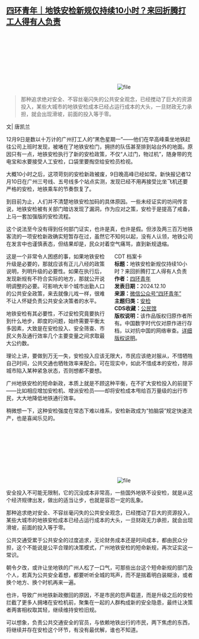 <!--1733831602000-->
[四环青年｜地铁安检新规仅持续10小时？来回折腾打工人得有人负责](https://chinadigitaltimes.net/chinese/713824.html)
------

<p><img decoding="async" src="data:image/svg+xml,%3Csvg%20xmlns='http://www.w3.org/2000/svg'%20viewBox='0%200%200%200'%3E%3C/svg%3E" alt="file" data-lazy-src="https://chinadigitaltimes.net/chinese/files/2024/12/image-1733831355987.png"><noscript><img decoding="async" src="https://chinadigitaltimes.net/chinese/files/2024/12/image-1733831355987.png" alt="file"></noscript></p><blockquote><p>那种追求绝对安全、不容丝毫闪失的公共安全观念，已经搅动了巨大的资源投入，某些大城市的地铁安检成本已经占运行成本的大头，一旦财政无力承担，就会出现滑坡，前面的投入等于零。</p></blockquote><p>文| 唐凯兰</p><p>12月9日是数以十万计的广州打工人的“黑色星期一”——他们在早高峰乘坐地铁赶往公司上班时发现，被堵在了地铁安检门，拥挤的队伍甚至排到站台外的地面。原因只有一点，地铁安检执行了新的安检政策，不仅“人过门，物过机”，随身带的充电宝和水要接受人工安检，口袋里要掏空给安检员检视。</p><p>大概10小时之后，这项苛刻的安检新政被废，9日晚高峰已经如常。新快报记者12月10日在广州三号线、五号线多个站点实测，发现已经不用再接受比坐飞机还要严格的安检，地铁乘车的节奏恢复了。</p><p>到目前为止，人们并不清楚地铁安检加码的具体原因。一些未经证实的坊间传言说，地铁安检被有关部门暗访发现了漏洞，作为应对之策，安检于是提高了戒备，上马一套加强版的安检流程。</p><p>这个说法至今没有得到任何部门证实，也许是真，也许是假。但涉及两三百万地铁客流的一项安检新政确实短暂存在过，虽然它不知何以起，没有人认领，地铁公司在发言中也谨慎表态，但结果却是，民众对着空气痛骂，直到新规退缩。</p><div style="width:42%;float:right;padding-left:20px"><div class="su-spoiler su-spoiler-style-fancy su-spoiler-icon-chevron-circle" data-scroll-offset="0" data-anchor-in-url="no"><div class="su-spoiler-title" tabindex="0" role="button"><span class="su-spoiler-icon"></span>CDT 档案卡</div><div class="su-spoiler-content su-u-clearfix su-u-trim"><strong>标题：</strong>地铁安检新规仅持续10小时？来回折腾打工人得有人负责<br><strong>作者：</strong><a href="https://chinadigitaltimes.net/space/四环青年" target="_blank">四环青年</a><br><strong>发表日期：</strong>2024.12.10<br><strong>来源：</strong><a href="https://web.archive.org/web/*/https://mp.weixin.qq.com/s/lvbfk3fwASjLFUUanKVNhg" target="_blank">微信公众号“四环青年”</a><br><strong>主题归类：</strong><a href="https://chinadigitaltimes.net/space/安检" target="_blank">安检</a><br><strong>CDS收藏：</strong><a href="https://chinadigitaltimes.net/space/%E5%85%AC%E6%B0%91%E9%A6%86" target="_blank" rel="noopener">公民馆</a><br><strong>版权说明：</strong>该作品版权归原作者所有。中国数字时代仅对原作进行存档，以对抗中国的网络审查。<a href="https://chinadigitaltimes.net/chinese/copyright">详细版权说明</a>。</div></div></div><p>这是一个非常令人困惑的事，如果地铁安检升级是必要的，那就应该有正儿八经的政策说明，列明升级的必要性。如果在执行后，发现新规有不符合实际的地方，那就公开说明调整的必要。可影响大半个城市出勤人口的公共安全政策，来去就像儿戏一样，很难不让人怀疑负责公共安全决策者的水平。</p><p>地铁安检有其必要性，不过安检究竟要执行到什么地步，即度的问题，始终需要平衡太多因素，大致是在安检投入、安全筛查、市民义务及通行效率几个主要变量之间求取最大公约数。</p><p>理论上讲，要做到万无一失，安检投入应该无限大，市民应该绝对服从，不惜牺牲自己时间，公共交通也牺牲效率来配合。可在现实中，如此不惜成本的安检，除非城市陷入某种紧急状态，否则想都不要想。 </p><p>广州地铁安检的短命新政，本质上就是不顾这种平衡，在不扩大安检投入的前提下——比如相应增加安检机、增派安检员——却将安检成本甩给百万量级的出行市民，大大地降低地铁通行效率。</p><p>稍微想一下，这种安检强度在常态下难以维系，安检新政成为“拍脑袋”规定快速流产，也是喜闻乐见的。</p><p><img decoding="async" src="data:image/svg+xml,%3Csvg%20xmlns='http://www.w3.org/2000/svg'%20viewBox='0%200%200%200'%3E%3C/svg%3E" alt="file" data-lazy-src="https://chinadigitaltimes.net/chinese/files/2024/12/image-1733831442713.png"><noscript><img decoding="async" src="https://chinadigitaltimes.net/chinese/files/2024/12/image-1733831442713.png" alt="file"></noscript></p><p>安全投入不可能无限制，它的沉没成本非常高，一些国外地铁不设安检，就是从这个经济规律出发，做出的适当让步，也就是容忍一定的乱象。</p><p>那种追求绝对安全、不容丝毫闪失的公共安全观念，已经搅动了巨大的资源投入，某些大城市的地铁安检成本已经占运行成本的大头，一旦财政无力承担，就会出现滑坡，前面的投入等于零。</p><p>公共交通受累于公共安全的过度追求，无论财务成本还是时间成本，都由民众分担，这个不能说是公平合理的决策模式，广州地铁安检的短命新规，再次证实这一常识。</p><p>朝令夕改，或许让坐地铁的广州人松了一口气，可那些出台这个短命新规的部门及个人，若真为公共安全着想，都要听听全城的骂声，而不是揣着明白装糊涂，或者换个地方、换个时机再来一遍。</p><p>也许，导致广州地铁新政撤回的原因，不是市民的怨声载道，而是升级之后的安检拦截了更多人拥堵在安检机前，聚集在一起的人群构成新的安全隐患，最终让决策者两害相权取其轻，继续维持安检旧规。</p><p>可以想象，负责公共交通安全的官员，与依赖地铁出行的市民，两下焦虑的东西，将继续并存在安检这个环节，有没有最优解，谁也不知道。</p><div class="addtoany_share_save_container addtoany_content addtoany_content_bottom"><div class="a2a_kit a2a_kit_size_32 addtoany_list" data-a2a-url="https://chinadigitaltimes.net/chinese/713824.html" data-a2a-title="四环青年｜地铁安检新规仅持续10小时？来回折腾打工人得有人负责"><a class="a2a_button_facebook" href="https://www.addtoany.com/add_to/facebook?linkurl=https%3A%2F%2Fchinadigitaltimes.net%2Fchinese%2F713824.html&amp;linkname=%E5%9B%9B%E7%8E%AF%E9%9D%92%E5%B9%B4%EF%BD%9C%E5%9C%B0%E9%93%81%E5%AE%89%E6%A3%80%E6%96%B0%E8%A7%84%E4%BB%85%E6%8C%81%E7%BB%AD10%E5%B0%8F%E6%97%B6%EF%BC%9F%E6%9D%A5%E5%9B%9E%E6%8A%98%E8%85%BE%E6%89%93%E5%B7%A5%E4%BA%BA%E5%BE%97%E6%9C%89%E4%BA%BA%E8%B4%9F%E8%B4%A3" title="Facebook" rel="nofollow noopener" target="_blank"></a><a class="a2a_button_twitter" href="https://www.addtoany.com/add_to/twitter?linkurl=https%3A%2F%2Fchinadigitaltimes.net%2Fchinese%2F713824.html&amp;linkname=%E5%9B%9B%E7%8E%AF%E9%9D%92%E5%B9%B4%EF%BD%9C%E5%9C%B0%E9%93%81%E5%AE%89%E6%A3%80%E6%96%B0%E8%A7%84%E4%BB%85%E6%8C%81%E7%BB%AD10%E5%B0%8F%E6%97%B6%EF%BC%9F%E6%9D%A5%E5%9B%9E%E6%8A%98%E8%85%BE%E6%89%93%E5%B7%A5%E4%BA%BA%E5%BE%97%E6%9C%89%E4%BA%BA%E8%B4%9F%E8%B4%A3" title="Twitter" rel="nofollow noopener" target="_blank"></a><a class="a2a_button_telegram" href="https://www.addtoany.com/add_to/telegram?linkurl=https%3A%2F%2Fchinadigitaltimes.net%2Fchinese%2F713824.html&amp;linkname=%E5%9B%9B%E7%8E%AF%E9%9D%92%E5%B9%B4%EF%BD%9C%E5%9C%B0%E9%93%81%E5%AE%89%E6%A3%80%E6%96%B0%E8%A7%84%E4%BB%85%E6%8C%81%E7%BB%AD10%E5%B0%8F%E6%97%B6%EF%BC%9F%E6%9D%A5%E5%9B%9E%E6%8A%98%E8%85%BE%E6%89%93%E5%B7%A5%E4%BA%BA%E5%BE%97%E6%9C%89%E4%BA%BA%E8%B4%9F%E8%B4%A3" title="Telegram" rel="nofollow noopener" target="_blank"></a><a class="a2a_button_reddit" href="https://www.addtoany.com/add_to/reddit?linkurl=https%3A%2F%2Fchinadigitaltimes.net%2Fchinese%2F713824.html&amp;linkname=%E5%9B%9B%E7%8E%AF%E9%9D%92%E5%B9%B4%EF%BD%9C%E5%9C%B0%E9%93%81%E5%AE%89%E6%A3%80%E6%96%B0%E8%A7%84%E4%BB%85%E6%8C%81%E7%BB%AD10%E5%B0%8F%E6%97%B6%EF%BC%9F%E6%9D%A5%E5%9B%9E%E6%8A%98%E8%85%BE%E6%89%93%E5%B7%A5%E4%BA%BA%E5%BE%97%E6%9C%89%E4%BA%BA%E8%B4%9F%E8%B4%A3" title="Reddit" rel="nofollow noopener" target="_blank"></a><a class="a2a_button_whatsapp" href="https://www.addtoany.com/add_to/whatsapp?linkurl=https%3A%2F%2Fchinadigitaltimes.net%2Fchinese%2F713824.html&amp;linkname=%E5%9B%9B%E7%8E%AF%E9%9D%92%E5%B9%B4%EF%BD%9C%E5%9C%B0%E9%93%81%E5%AE%89%E6%A3%80%E6%96%B0%E8%A7%84%E4%BB%85%E6%8C%81%E7%BB%AD10%E5%B0%8F%E6%97%B6%EF%BC%9F%E6%9D%A5%E5%9B%9E%E6%8A%98%E8%85%BE%E6%89%93%E5%B7%A5%E4%BA%BA%E5%BE%97%E6%9C%89%E4%BA%BA%E8%B4%9F%E8%B4%A3" title="WhatsApp" rel="nofollow noopener" target="_blank"></a><a class="a2a_button_email" href="https://www.addtoany.com/add_to/email?linkurl=https%3A%2F%2Fchinadigitaltimes.net%2Fchinese%2F713824.html&amp;linkname=%E5%9B%9B%E7%8E%AF%E9%9D%92%E5%B9%B4%EF%BD%9C%E5%9C%B0%E9%93%81%E5%AE%89%E6%A3%80%E6%96%B0%E8%A7%84%E4%BB%85%E6%8C%81%E7%BB%AD10%E5%B0%8F%E6%97%B6%EF%BC%9F%E6%9D%A5%E5%9B%9E%E6%8A%98%E8%85%BE%E6%89%93%E5%B7%A5%E4%BA%BA%E5%BE%97%E6%9C%89%E4%BA%BA%E8%B4%9F%E8%B4%A3" title="Email" rel="nofollow noopener" target="_blank"></a><a class="a2a_button_copy_link" href="https://www.addtoany.com/add_to/copy_link?linkurl=https%3A%2F%2Fchinadigitaltimes.net%2Fchinese%2F713824.html&amp;linkname=%E5%9B%9B%E7%8E%AF%E9%9D%92%E5%B9%B4%EF%BD%9C%E5%9C%B0%E9%93%81%E5%AE%89%E6%A3%80%E6%96%B0%E8%A7%84%E4%BB%85%E6%8C%81%E7%BB%AD10%E5%B0%8F%E6%97%B6%EF%BC%9F%E6%9D%A5%E5%9B%9E%E6%8A%98%E8%85%BE%E6%89%93%E5%B7%A5%E4%BA%BA%E5%BE%97%E6%9C%89%E4%BA%BA%E8%B4%9F%E8%B4%A3" title="Copy Link" rel="nofollow noopener" target="_blank"></a><a class="a2a_dd addtoany_share_save addtoany_share" href="https://www.addtoany.com/share"></a></div></div>
